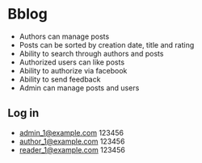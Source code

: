 # Bblog

* Authors can manage posts
* Posts can be sorted by creation date, title and rating
* Ability to search through authors and posts
* Authorized users can like posts
* Ability to authorize via facebook
* Ability to send feedback
* Admin can manage posts and users

## Log in

* admin_1@example.com 123456
* author_1@example.com 123456
* reader_1@example.com 123456
